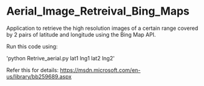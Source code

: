 # Aerial_Image_Retreival_Bing_Maps

Application to retrieve the high resolution images of a certain range covered by 2 pairs of latitude and longitude using the Bing Map API.

Run this code using:



'python Retrive_aerial.py lat1 lng1 lat2 lng2'

Refer this for details:
https://msdn.microsoft.com/en-us/library/bb259689.aspx
